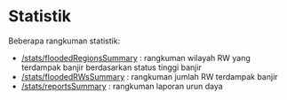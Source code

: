 # Statistik

Beberapa rangkuman statistik:

* [/stats/floodedRegionsSummary](floodedregionssummary.md) :  rangkuman wilayah RW yang terdampak banjir berdasarkan status tinggi banjir
* [/stats/floodedRWsSummary](floodedrwssummary.md) : rangkuman jumlah RW terdampak banjir
* [/stats/reportsSummary](reportssummary.md) : rangkuman laporan urun daya

